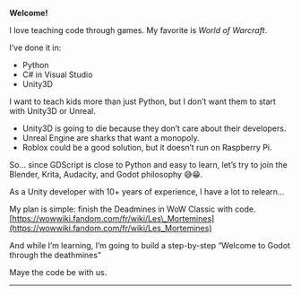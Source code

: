 **Welcome!**

I love teaching code through games.
My favorite is *World of Warcraft*.

I’ve done it in:

* Python
* C# in Visual Studio
* Unity3D

I want to teach kids more than just Python, but I don’t want them to start with Unity3D or Unreal.

* Unity3D is going to die because they don’t care about their developers.
* Unreal Engine are sharks that want a monopoly.
* Roblox could be a good solution, but it doesn’t run on Raspberry Pi.

So… since GDScript is close to Python and easy to learn,
let’s try to join the Blender, Krita, Audacity, and Godot philosophy 😅😁.

As a Unity developer with 10+ years of experience, I have a lot to relearn...

My plan is simple: finish the Deadmines in WoW Classic with code.
[https://wowwiki.fandom.com/fr/wiki/Les\_Mortemines](https://wowwiki.fandom.com/fr/wiki/Les_Mortemines)

And while I’m learning, I’m going to build a step-by-step “Welcome to Godot through the deathmines”


Maye the code be with us.

-----------
